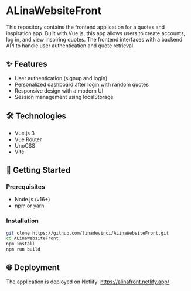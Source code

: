 # ALinaWebsiteFront

This repository contains the frontend application for a quotes and inspiration app. Built with Vue.js, this app allows users to create accounts, log in, and view inspiring quotes. The frontend interfaces with a backend API to handle user authentication and quote retrieval.

## ✨ Features

- User authentication (signup and login)
- Personalized dashboard after login with random quotes
- Responsive design with a modern UI
- Session management using localStorage

## 🛠️ Technologies

- Vue.js 3
- Vue Router
- UnoCSS
- Vite

## 🚀 Getting Started

### Prerequisites

- Node.js (v16+)
- npm or yarn

### Installation

```bash
git clone https://github.com/linadevinci/ALinaWebsiteFront.git
cd ALinaWebsiteFront
npm install
npm run build
```

## 🌐 Deployment
The application is deployed on Netlify: https://alinafront.netlify.app/
